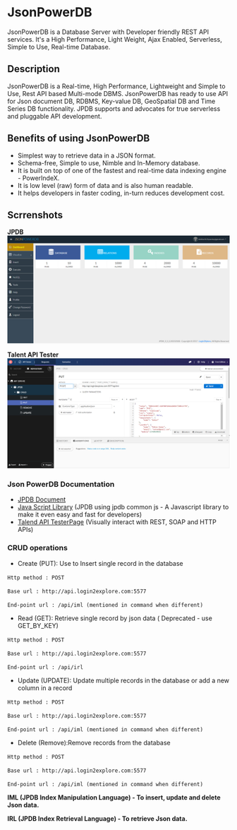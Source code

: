 # JsonPowerDB
JsonPowerDB is a Database Server with Developer friendly REST API services. It's a High Performance, Light Weight, Ajax Enabled, Serverless, Simple to Use, Real-time Database.

## Description
JsonPowerDB is a Real-time, High Performance, Lightweight and Simple to Use, Rest API based Multi-mode DBMS. JsonPowerDB has ready to use API for Json document DB, RDBMS, Key-value DB, GeoSpatial DB and Time Series DB functionality. JPDB supports and advocates for true serverless and pluggable API development.

## Benefits of using JsonPowerDB
* Simplest way to retrieve data in a JSON format.
* Schema-free, Simple to use, Nimble and In-Memory database.
* It is built on top of one of the fastest and real-time data indexing engine - PowerIndeX.
* It is low level (raw) form of data and is also human readable.
* It helps developers in faster coding, in-turn reduces development cost.

## Scrrenshots
**JPDB**
![JPDB](https://github.com/siddharth25pandey/JsonPowerDB/blob/main/Screenshots/ss1.PNG)

**Talent API Tester**
![JPDB](https://github.com/siddharth25pandey/JsonPowerDB/blob/main/Screenshots/ss2.PNG)

### Json PowerDB Documentation
* [JPDB Document](http://login2explore.com/jpdb/docs.html)
* [Java Script Library](https://login2explore.com/jpdb/resources/js/0.0.3/jpdb-commons.js) (JPDB using jpdb common js - A Javascript library to make it even easy and fast for developers)
* [ Talend API TesterPage](https://chrome.google.com/webstore/detail/talend-api-tester-free-ed/aejoelaoggembcahagimdiliamlcdmfm?hl=en) (Visually interact with REST, SOAP and HTTP APIs)

### CRUD operations
* Create (PUT): Use to Insert single record in the database

 `Http method : POST`
 
`Base url : http://api.login2explore.com:5577`

`End-point url : /api/iml (mentioned in command when different)`

* Read (GET): Retrieve single record by json data ( Deprecated - use GET_BY_KEY)

 `Http method : POST`
 
`Base url : http://api.login2explore.com:5577`

`End-point url : /api/irl`

* Update (UPDATE): Update multiple records in the database or add a new column in a record

 `Http method : POST`
 
`Base url : http://api.login2explore.com:5577`

`End-point url : /api/iml (mentioned in command when different)`

* Delete (Remove):Remove records from the database

 `Http method : POST`
 
`Base url : http://api.login2explore.com:5577`

`End-point url : /api/iml (mentioned in command when different)`

**IML (JPDB Index Manipulation Language) - To insert, update and delete Json data.**

**IRL (JPDB Index Retrieval Language) - To retrieve Json data.**

